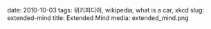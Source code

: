 ﻿date: 2010-10-03
tags: 위키피디아, wikipedia, what is a car, xkcd
slug: extended-mind
title: Extended Mind
media: extended_mind.png
